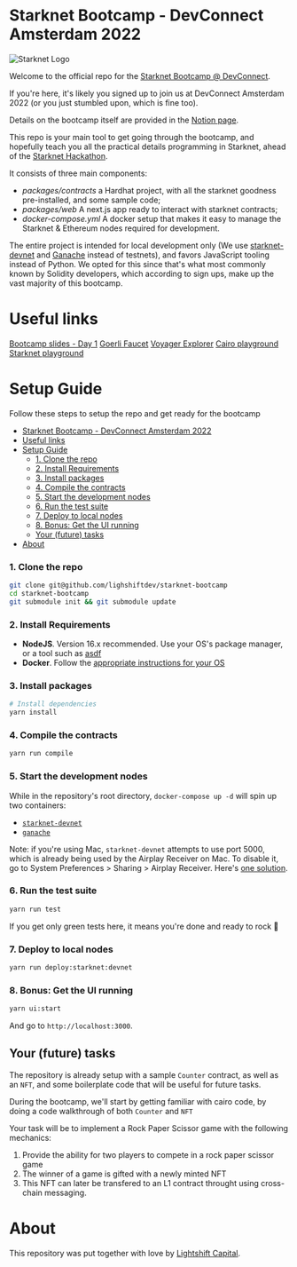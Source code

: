 # Starknet Bootcamp - DevConnect Amsterdam 2022

[asdf]: https://github.com/asdf-vm/asdf
[install-docker]: https://docs.docker.com/get-docker/
[starknet-devnet]: https://github.com/Shard-Labs/starknet-devnet
[ganache]: https://github.com/trufflesuite/ganache
[lightshift]: https://www.lightshift.capital/
[notion]: https://lightshiftcapital.notion.site/StarkNet-Bootcamp-Amsterdam-0cdb4c74cdbb4680863ac12eada0ab30
[hackathon]: https://starknet.io/latest-updates/starknet-hackathon-amsterdam/
[hardhat]: hardhat.org/
[next.js]: https://nextjs.org/
[ganache]: https://trufflesuite.com/ganache/index.html
[devnet]: https://github.com/Shard-Labs/starknet-devnet
[faucet]: https://faucet.goerli.starknet.io/
[slides1]: https://docs.google.com/presentation/d/1hOXJYoOOqc2YS9oOlc6XrLUxX6ia2MsUkJySiaP8AD0/edit?usp=sharing
[explorer]: https://goerli.voyager.online/
[cairo-playground]: https://www.cairo-lang.org/playground/
[starknet-playground]: https://starknet.io/playground/

![Starknet Logo](./assets/starknet-logo.png)

Welcome to the official repo for the [Starknet Bootcamp @ DevConnect][notion].

If you're here, it's likely you signed up to join us at DevConnect Amsterdam
2022 (or you just stumbled upon, which is fine too).

Details on the bootcamp itself are provided in the [Notion page][notion].

This repo is your main tool to get going through the bootcamp, and hopefully
teach you all the practical details programming in Starknet, ahead of the
[Starknet Hackathon][hackathon].

It consists of three main components:

- _packages/contracts_ a Hardhat project, with all the starknet goodness
  pre-installed, and some sample code;
- _packages/web_ A next.js app ready to interact with starknet contracts;
- _docker-compose.yml_ A docker setup that makes it easy to manage the Starknet
  & Ethereum nodes required for development.

The entire project is intended for local development only (We use
[starknet-devnet][starknet-devnet] and [Ganache][ganache] instead of testnets),
and favors JavaScript tooling instead of Python. We opted for this since that's
what most commonly known by Solidity developers, which according to sign ups,
make up the vast majority of this bootcamp.

# Useful links

[Bootcamp slides - Day 1][slides1]
[Goerli Faucet][faucet]
[Voyager Explorer][explorer]
[Cairo playground][cairo-playground]
[Starknet playground][starknet-playground]

# Setup Guide

Follow these steps to setup the repo and get ready for the bootcamp

- [Starknet Bootcamp - DevConnect Amsterdam 2022](#starknet-bootcamp---devconnect-amsterdam-2022)
- [Useful links](#useful-links)
- [Setup Guide](#setup-guide)
    - [1. Clone the repo](#1-clone-the-repo)
    - [2. Install Requirements](#2-install-requirements)
    - [3. Install packages](#3-install-packages)
    - [4. Compile the contracts](#4-compile-the-contracts)
    - [5. Start the development nodes](#5-start-the-development-nodes)
    - [6. Run the test suite](#6-run-the-test-suite)
    - [7. Deploy to local nodes](#7-deploy-to-local-nodes)
    - [8. Bonus: Get the UI running](#8-bonus-get-the-ui-running)
  - [Your (future) tasks](#your-future-tasks)
- [About](#about)

### 1. Clone the repo

```bash
git clone git@github.com/lighshiftdev/starknet-bootcamp
cd starknet-bootcamp
git submodule init && git submodule update
```

### 2. Install Requirements

- **NodeJS**. Version 16.x recommended. Use your OS's package manager, or a tool such as [asdf][asdf]
- **Docker**. Follow the [appropriate instructions for your OS][install-docker]

### 3. Install packages

```bash
# Install dependencies
yarn install
```

### 4. Compile the contracts

```bash
yarn run compile
```

### 5. Start the development nodes

While in the repository's root directory, `docker-compose up -d` will spin up two containers:

- [`starknet-devnet`][starknet-devnet]
- [`ganache`][ganache]

Note: if you're using Mac, `starknet-devnet` attempts to use port 5000, which is already being used by the Airplay Receiver on Mac. To disable it,
go to System Preferences > Sharing > Airplay Receiver. Here's [one solution](https://medium.com/pythonistas/port-5000-already-in-use-macos-monterey-issue-d86b02edd36c).

### 6. Run the test suite

```bash
yarn run test
```

If you get only green tests here, it means you're done and ready to rock 🚀

### 7. Deploy to local nodes

```bash
yarn run deploy:starknet:devnet
```

### 8. Bonus: Get the UI running

```bash
yarn ui:start
```

And go to `http://localhost:3000`.

## Your (future) tasks

The repository is already setup with a sample `Counter` contract, as well as an `NFT`, and some boilerplate code that will be useful for future tasks.

During the bootcamp, we'll start by getting familiar with cairo code, by doing a code walkthrough of both `Counter` and `NFT`

Your task will be to implement a Rock Paper Scissor game with the following mechanics:

1. Provide the ability for two players to compete in a rock paper scissor game
2. The winner of a game is gifted with a newly minted NFT
3. This NFT can later be transfered to an L1 contract throught using cross-chain messaging.

# About

This repository was put together with love by [Lightshift
Capital][lightshift].
